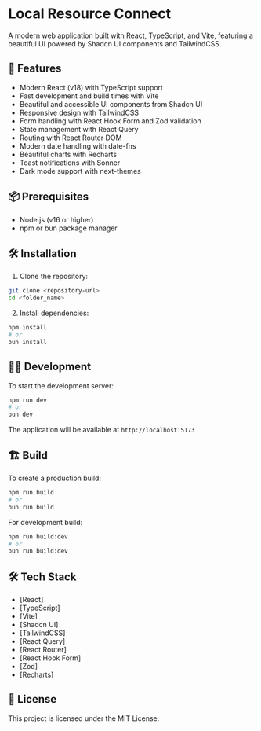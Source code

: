 # Local Resource Connect

A modern web application built with React, TypeScript, and Vite, featuring a beautiful UI powered by Shadcn UI components and TailwindCSS.

## 🚀 Features

- Modern React (v18) with TypeScript support
- Fast development and build times with Vite
- Beautiful and accessible UI components from Shadcn UI
- Responsive design with TailwindCSS
- Form handling with React Hook Form and Zod validation
- State management with React Query
- Routing with React Router DOM
- Modern date handling with date-fns
- Beautiful charts with Recharts
- Toast notifications with Sonner
- Dark mode support with next-themes

## 📦 Prerequisites

- Node.js (v16 or higher)
- npm or bun package manager

## 🛠️ Installation

1. Clone the repository:
```bash
git clone <repository-url>
cd <folder_name>
```

2. Install dependencies:
```bash
npm install
# or
bun install
```

## 🏃‍♂️ Development

To start the development server:

```bash
npm run dev
# or
bun dev
```

The application will be available at `http://localhost:5173`

## 🏗️ Build

To create a production build:

```bash
npm run build
# or
bun run build
```

For development build:

```bash
npm run build:dev
# or
bun run build:dev
```

## 🛠️ Tech Stack

- [React]
- [TypeScript]
- [Vite]
- [Shadcn UI]
- [TailwindCSS]
- [React Query]
- [React Router]
- [React Hook Form]
- [Zod]
- [Recharts]

## 📄 License

This project is licensed under the MIT License.
